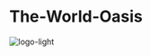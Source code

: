 # The-World-Oasis

![logo-light](https://github.com/HidayahJadaan/The-Wild-Oasis/assets/121747756/2572eb3f-f32d-4d19-ad39-d6358fe2b7ed)
